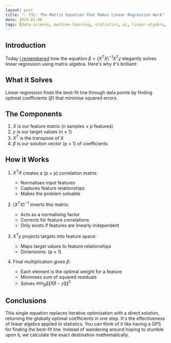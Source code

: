 ```yaml
---
layout: post
title: "💡 TIL: The Matrix Equation That Makes Linear Regression Work"
date: 2025-01-08
tags: [data-science, machine-learning, statistics, ai, linear-algebra, til, modelling-mindsets, data-modeling]
---
```

<!--more-->

## Introduction
Today [I remembered](https://xcancel.com/andrew_n_carr/status/1876855682529480844) how the equation $\beta = (X^TX)^{-1}X^Ty$ elegantly solves linear regression using matrix algebra. Here's why it's brilliant:

## What it Solves
Linear regression finds the best-fit line through data points by finding optimal coefficients ($\beta$) that minimise squared errors.

## The Components
1. $X$ is our feature matrix (n samples × p features)
2. $y$ is our target values (n × 1)
3. $X^T$ is the transpose of X
4. $\beta$ is our solution vector (p × 1) of coefficients

## How it Works
1. $X^TX$ creates a (p × p) correlation matrix:
   - Normalises input features
   - Captures feature relationships
   - Makes the problem solvable

2. $(X^TX)^{-1}$ inverts this matrix:
   - Acts as a normalising factor
   - Corrects for feature correlations
   - Only exists if features are linearly independent

3. $X^Ty$ projects targets into feature space:
   - Maps target values to feature relationships
   - Dimensions: (p × 1)

4. Final multiplication gives $\beta$:
   - Each element is the optimal weight for a feature
   - Minimises sum of squared residuals
   - Solves $\min_\beta \|\|X\beta - y\|\|^2$

## Conclusions
This single equation replaces iterative optimisation with a direct solution, returning the globally optimal coefficients in one step. It's the effectiveness of linear algebra applied to statistics. You can think of it like having a GPS for finding the best-fit line. Instead of wandering around hoping to stumble upon it, we calculate the exact destination mathematically.


